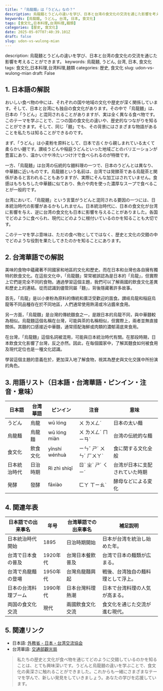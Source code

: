 ```yaml
---
title: "「烏龍麺」は「うどん」なの？"
description: 烏龍麺とうどんの違いを学び、日本と台湾の食文化の交流を通じた影響を考えることができます。
keywords: [烏龍麺, うどん, 台湾, 日本, 食文化]
tags: [食文化,日本料理,台湾料理,麺類]
categories: [歴史, 食文化]
date: 2025-05-07T07:40:39.101Z
draft: false
slug: udon-vs-wulong-mian
---
```


description: 烏龍麺とうどんの違いを学び、日本と台湾の食文化の交流を通じた影響を考えることができます。
keywords: 烏龍麺, うどん, 台湾, 日本, 食文化
tags: 食文化,日本料理,台湾料理,麺類
categories: 歴史, 食文化
slug: udon-vs-wulong-mian
draft: False

## 1. 日本語の解説

おいしい食べ物の中には、それぞれの国や地域の文化や歴史が深く関係しています。そして、日本と台湾にも独自の食文化があります。その中で「烏龍麺」は、日本の「うどん」と混同されることがありますが、実は全く異なる食べ物です。このテーマを学ぶことで、二つの国の食文化の違いや、歴史的なつながりを知ることができます。そして、同じ「麺」でも、その背景にはさまざまな物語があることを私たちは知ることができるのです。

まず、「うどん」は小麦粉を原料として、日本で古くから親しまれている太くて柔らかい麺です。讃岐うどんや稲庭うどんといった地域ごとのバリエーションが豊富にあり、温かい汁や冷たいつけ汁で食べられるのが特徴です。

一方、「烏龍麺」は台湾の伝統的な麺料理の一つで、日本のうどんとは異なり、中華麺に近いものです。烏龍麺という名前は、台湾では発酵茶である烏龍茶と関係があると言われることもありますが、実際にそんな加工はされていません。食感はもちもちした中華麺に似ており、魚介や肉を使った濃厚なスープで食べることが一般的です。

台湾において、「烏龍麺」という言葉がうどんと混同される要因の一つには、日本統治時代の影響があるかもしれません。日本統治時代に、日本の食文化が台湾に影響を与え、逆に台湾の食文化も日本に影響を与えることがありました。各国でどのように食べられ、現代にどのように根付いているのかを知ることも大切です。

このテーマを学ぶ意味は、ただの食べ物としてではなく、歴史と文化の交錯の中でどのような役割を果たしてきたのかを知ることにあります。

## 2. 台湾華語での解説

美味的食物中蘊藏著不同國家和地區的文化和歷史。而在日本和台灣也各自擁有獨特的飲食文化。在這些文化中，「烏龍麵」常常被誤認為是日本的「烏龍」，但實際上它們是完全不同的食物。通過學習這個主題，我們可以了解兩國的飲食文化差異和歷史上的連結。從而認識到儘管同屬「麵」，背後隱藏著許多故事。

首先，「烏龍」是以小麥粉為原料的傳統和廣泛受歡迎的面食。讃岐烏龍和稲庭烏龍等不同品種存在於不同地區，人們通常使用熱湯或冷沾醬來食用。

另一方面，「烏龍麵」是台灣的傳統麵食之一，是跟日本的烏龍不同，與中華麵較為相似。烏龍麵這個名稱在台灣，可能與茶的名稱相似，但實際上，兩者並無直接關係。其麵的口感接近中華麵，通常搭配海鮮或肉類的濃郁湯底來食用。

在台灣，「烏龍麵」這個名詞被混用，可能與日本統治時代有關。在那段時期，日本飲食文化影響了台灣，反之亦然。因此，在每個國家中，了解其麵食如何被食用及現代定位也是一種文化認識。

學習這個主題的意義在於，更加深入地了解食物，視其為歷史與文化交匯中所扮演的角色。

## 3. 用語リスト（日本語・台湾華語・ピンイン・注音・意味）

| 日本語         | 台湾華語    | ピンイン      | 注音      | 意味                   |
|---------------|------------|--------------|----------|------------------------|
| うどん         | 烏龍      | wū lóng     | ㄨ ㄌㄨㄥˊ | 日本の太い麺           |
| 烏龍麺         | 烏龍麵    | wū lóng miàn| ㄨ ㄌㄨㄥˊ ㄇㄧㄢˋ | 台湾の伝統的な麺       |
| 食文化         | 飲食文化  | yǐnshí wénhuà| ㄧㄣˇ ㄕˊ ㄨㄣˊ ㄏㄨㄚˋ | 食に関する文化全般   |
| 日本統治時代   | 日治時期  | Rì zhì shíqī | ㄖˋ ㄓˋ ㄕˊ ㄑㄧˊ | 台湾が日本に支配されていた時期 |
| 発酵           | 發酵      | fāxiào      | ㄈㄚ ㄒㄧㄠˋ | 酵母などによる変化    |

## 4. 関連年表

| 日本語での出来事名 | 年号 | 台湾華語での出来事名 | 補足説明 |
|------------------|------|-------------------|----------|
| 日本統治時代開始    | 1895 | 日治時期開始       | 日本が台湾を統治し始めた年。 |
| 台湾で日本食の普及 | 1920年代| 台灣日本餐飲普及   | 台湾で日本の麺類が広まる。   |
| 台湾で烏龍麺の登場 | 1950年代| 台灣烏龍麵興起   | 戦後、台湾独自の麺料理として浮上。 |
| 日本の台湾料理ブーム| 1990年代| 日本台灣料理熱潮 | 日本で台湾料理の人気が高まる。 |
| 両国の食文化交流   | 現代 | 兩國飲食文化交流   | 食文化を通じた交流が進む現代。 |

## 5. 関連リンク

- 日本語: [外務省 - 日本・台湾交流協会](https://www.koryu.or.jp/)
- 台湾華語: [交通部觀光局](https://www.taiwan.net.tw/)

> 私たちの歴史と文化が食べ物を通じてどのように交錯しているのかを知ることは、とても興味深いです。うどんと烏龍麺の違いを学ぶことで、食文化の奥深さに触れることができました。これからも一緒にさまざまなテーマを学んで、新しい発見をしていきましょう。あなたの学びを応援しています。